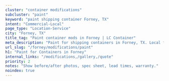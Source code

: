```yaml
---
cluster: "container modifications"
subcluster: "paint"
keyword: "paint shipping container Forney, TX"
intent: "Commercial-Local"
page_type: "Location-Service"
city: "Forney, TX"
title_tag: "Paint container mods in Forney | LC Container"
meta_description: "Paint for shipping containers in Forney, TX. Local fabrication & pro install. LC Container — Since 2003. Get a quote."
url_slug: "/forney/modifications/paint"
h1: "Paint for Containers in Forney"
internal_links: "/modifications,/gallery,/quote"
priority: 2
notes: "Show before/after photos, spec sheet, lead times, warranty."
noindex: true
---
```


<!-- TODO: Add unique city/inventory copy, images, and internal links here. -->
